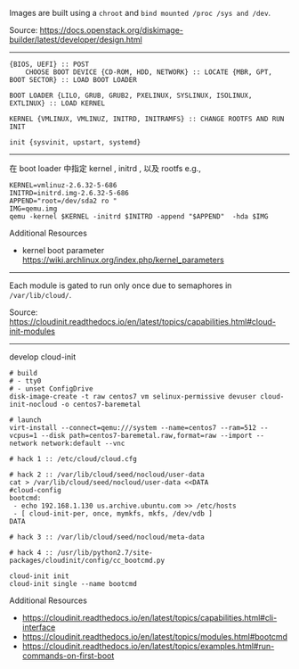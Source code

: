 Images are built using a `chroot` and `bind mounted /proc /sys and /dev`.

Source: https://docs.openstack.org/diskimage-builder/latest/developer/design.html

---

```
{BIOS, UEFI} :: POST
    CHOOSE BOOT DEVICE {CD-ROM, HDD, NETWORK} :: LOCATE {MBR, GPT, BOOT SECTOR} :: LOAD BOOT LOADER

BOOT LOADER {LILO, GRUB, GRUB2, PXELINUX, SYSLINUX, ISOLINUX, EXTLINUX} :: LOAD KERNEL

KERNEL {VMLINUX, VMLINUZ, INITRD, INITRAMFS} :: CHANGE ROOTFS AND RUN INIT

init {sysvinit, upstart, systemd}
```

---

在 boot loader 中指定 kernel , initrd , 以及 rootfs e.g.,

```
KERNEL=vmlinuz-2.6.32-5-686
INITRD=initrd.img-2.6.32-5-686
APPEND="root=/dev/sda2 ro "
IMG=qemu.img
qemu -kernel $KERNEL -initrd $INITRD -append "$APPEND"  -hda $IMG
```

Additional Resources

* kernel boot parameter https://wiki.archlinux.org/index.php/kernel_parameters

---

Each module is gated to run only once due to semaphores in `/var/lib/cloud/`.

Source: https://cloudinit.readthedocs.io/en/latest/topics/capabilities.html#cloud-init-modules

---

develop cloud-init

```
# build
# - tty0
# - unset ConfigDrive
disk-image-create -t raw centos7 vm selinux-permissive devuser cloud-init-nocloud -o centos7-baremetal

# launch
virt-install --connect=qemu:///system --name=centos7 --ram=512 --vcpus=1 --disk path=centos7-baremetal.raw,format=raw --import --network network:default --vnc

# hack 1 :: /etc/cloud/cloud.cfg

# hack 2 :: /var/lib/cloud/seed/nocloud/user-data
cat > /var/lib/cloud/seed/nocloud/user-data <<DATA
#cloud-config
bootcmd:
 - echo 192.168.1.130 us.archive.ubuntu.com >> /etc/hosts
 - [ cloud-init-per, once, mymkfs, mkfs, /dev/vdb ]
DATA

# hack 3 :: /var/lib/cloud/seed/nocloud/meta-data

# hack 4 :: /usr/lib/python2.7/site-packages/cloudinit/config/cc_bootcmd.py

cloud-init init
cloud-init single --name bootcmd
```

Additional Resources

* https://cloudinit.readthedocs.io/en/latest/topics/capabilities.html#cli-interface
* https://cloudinit.readthedocs.io/en/latest/topics/modules.html#bootcmd
* https://cloudinit.readthedocs.io/en/latest/topics/examples.html#run-commands-on-first-boot
